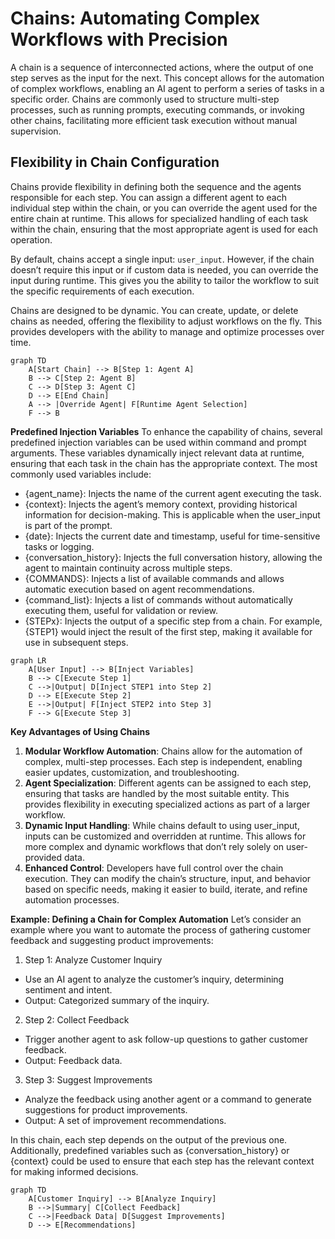 # Chains: Automating Complex Workflows with Precision

A chain is a sequence of interconnected actions, where the output of one step serves as the input for the next. This concept allows for the automation of complex workflows, enabling an AI agent to perform a series of tasks in a specific order. Chains are commonly used to structure multi-step processes, such as running prompts, executing commands, or invoking other chains, facilitating more efficient task execution without manual supervision.

## Flexibility in Chain Configuration

Chains provide flexibility in defining both the sequence and the agents responsible for each step. You can assign a different agent to each individual step within the chain, or you can override the agent used for the entire chain at runtime. This allows for specialized handling of each task within the chain, ensuring that the most appropriate agent is used for each operation.

By default, chains accept a single input: `user_input`. However, if the chain doesn’t require this input or if custom data is needed, you can override the input during runtime. This gives you the ability to tailor the workflow to suit the specific requirements of each execution.

Chains are designed to be dynamic. You can create, update, or delete chains as needed, offering the flexibility to adjust workflows on the fly. This provides developers with the ability to manage and optimize processes over time.

```mermaid
graph TD
    A[Start Chain] --> B[Step 1: Agent A]
    B --> C[Step 2: Agent B]
    C --> D[Step 3: Agent C]
    D --> E[End Chain]
    A --> |Override Agent| F[Runtime Agent Selection]
    F --> B
```
**Predefined Injection Variables**
To enhance the capability of chains, several predefined injection variables can be used within command and prompt arguments. These variables dynamically inject relevant data at runtime, ensuring that each task in the chain has the appropriate context. The most commonly used variables include:

* {agent_name}: Injects the name of the current agent executing the task.
* {context}: Injects the agent’s memory context, providing historical information for decision-making. This is applicable when the user_input is part of the prompt.
* {date}: Injects the current date and timestamp, useful for time-sensitive tasks or logging.
* {conversation_history}: Injects the full conversation history, allowing the agent to maintain continuity across multiple steps.
* {COMMANDS}: Injects a list of available commands and allows automatic execution based on agent recommendations.
* {command_list}: Injects a list of commands without automatically executing them, useful for validation or review.
* {STEPx}: Injects the output of a specific step from a chain. For example, {STEP1} would inject the result of the first step, making it available for use in subsequent steps.

```mermaid
graph LR
    A[User Input] --> B[Inject Variables]
    B --> C[Execute Step 1]
    C -->|Output| D[Inject STEP1 into Step 2]
    D --> E[Execute Step 2]
    E -->|Output| F[Inject STEP2 into Step 3]
    F --> G[Execute Step 3]
```
**Key Advantages of Using Chains**
1. **Modular Workflow Automation**: Chains allow for the automation of complex, multi-step processes. Each step is independent, enabling easier updates, customization, and troubleshooting.
2. **Agent Specialization**: Different agents can be assigned to each step, ensuring that tasks are handled by the most suitable entity. This provides flexibility in executing specialized actions as part of a larger workflow.
3. **Dynamic Input Handling**: While chains default to using user_input, inputs can be customized and overridden at runtime. This allows for more complex and dynamic workflows that don’t rely solely on user-provided data.
4. **Enhanced Control**: Developers have full control over the chain execution. They can modify the chain’s structure, input, and behavior based on specific needs, making it easier to build, iterate, and refine automation processes.

**Example: Defining a Chain for Complex Automation**
Let’s consider an example where you want to automate the process of gathering customer feedback and suggesting product improvements:

1. Step 1: Analyze Customer Inquiry
* Use an AI agent to analyze the customer’s inquiry, determining sentiment and intent.
* Output: Categorized summary of the inquiry.
2. Step 2: Collect Feedback
* Trigger another agent to ask follow-up questions to gather customer feedback.
* Output: Feedback data.
3. Step 3: Suggest Improvements
* Analyze the feedback using another agent or a command to generate suggestions for product improvements.
* Output: A set of improvement recommendations.

In this chain, each step depends on the output of the previous one. Additionally, predefined variables such as {conversation_history} or {context} could be used to ensure that each step has the relevant context for making informed decisions.

```mermaid
graph TD
    A[Customer Inquiry] --> B[Analyze Inquiry]
    B -->|Summary| C[Collect Feedback]
    C -->|Feedback Data| D[Suggest Improvements]
    D --> E[Recommendations]
```
